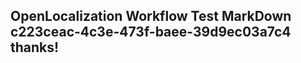 <properties
ms.topic="hero-topic"
ms.test1="hero-topic"
ms.test2="test"/>

## OpenLocalization Workflow Test MarkDown c223ceac-4c3e-473f-baee-39d9ec03a7c4 thanks!
